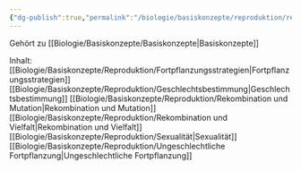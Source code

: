 ```yaml
---
{"dg-publish":true,"permalink":"/biologie/basiskonzepte/reproduktion/reproduktion/"}
---
```


Gehört zu [[Biologie/Basiskonzepte/Basiskonzepte\|Basiskonzepte]]

Inhalt:
[[Biologie/Basiskonzepte/Reproduktion/Fortpflanzungsstrategien\|Fortpflanzungsstrategien]]
[[Biologie/Basiskonzepte/Reproduktion/Geschlechtsbestimmung\|Geschlechtsbestimmung]]
[[Biologie/Basiskonzepte/Reproduktion/Rekombination und Mutation\|Rekombination und Mutation]]
[[Biologie/Basiskonzepte/Reproduktion/Rekombination und Vielfalt\|Rekombination und Vielfalt]]
[[Biologie/Basiskonzepte/Reproduktion/Sexualität\|Sexualität]]
[[Biologie/Basiskonzepte/Reproduktion/Ungeschlechtliche Fortpflanzung\|Ungeschlechtliche Fortpflanzung]]
